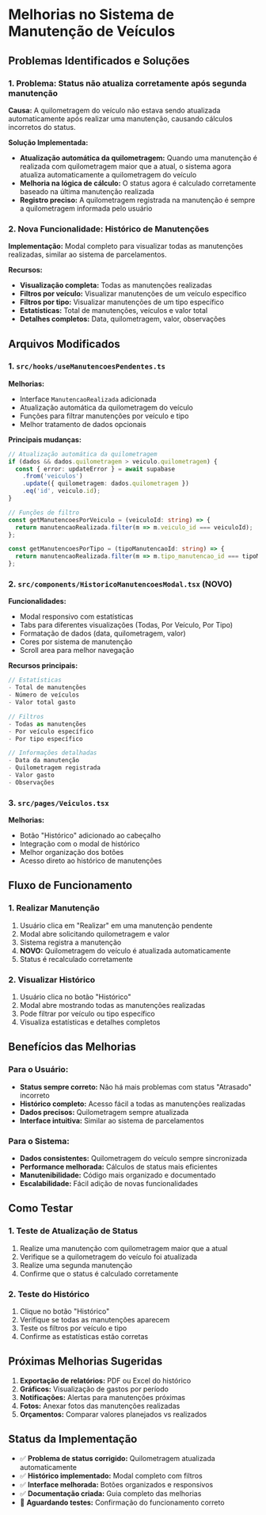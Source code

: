 # Melhorias no Sistema de Manutenção de Veículos

## Problemas Identificados e Soluções

### 1. Problema: Status não atualiza corretamente após segunda manutenção

**Causa:** A quilometragem do veículo não estava sendo atualizada automaticamente após realizar uma manutenção, causando cálculos incorretos do status.

**Solução Implementada:**
- **Atualização automática da quilometragem:** Quando uma manutenção é realizada com quilometragem maior que a atual, o sistema agora atualiza automaticamente a quilometragem do veículo
- **Melhoria na lógica de cálculo:** O status agora é calculado corretamente baseado na última manutenção realizada
- **Registro preciso:** A quilometragem registrada na manutenção é sempre a quilometragem informada pelo usuário

### 2. Nova Funcionalidade: Histórico de Manutenções

**Implementação:** Modal completo para visualizar todas as manutenções realizadas, similar ao sistema de parcelamentos.

**Recursos:**
- **Visualização completa:** Todas as manutenções realizadas
- **Filtros por veículo:** Visualizar manutenções de um veículo específico
- **Filtros por tipo:** Visualizar manutenções de um tipo específico
- **Estatísticas:** Total de manutenções, veículos e valor total
- **Detalhes completos:** Data, quilometragem, valor, observações

## Arquivos Modificados

### 1. `src/hooks/useManutencoesPendentes.ts`
**Melhorias:**
- Interface `ManutencaoRealizada` adicionada
- Atualização automática da quilometragem do veículo
- Funções para filtrar manutenções por veículo e tipo
- Melhor tratamento de dados opcionais

**Principais mudanças:**
```typescript
// Atualização automática da quilometragem
if (dados && dados.quilometragem > veiculo.quilometragem) {
  const { error: updateError } = await supabase
    .from('veiculos')
    .update({ quilometragem: dados.quilometragem })
    .eq('id', veiculo.id);
}

// Funções de filtro
const getManutencoesPorVeiculo = (veiculoId: string) => {
  return manutencaoRealizada.filter(m => m.veiculo_id === veiculoId);
};

const getManutencoesPorTipo = (tipoManutencaoId: string) => {
  return manutencaoRealizada.filter(m => m.tipo_manutencao_id === tipoManutencaoId);
};
```

### 2. `src/components/HistoricoManutencoesModal.tsx` (NOVO)
**Funcionalidades:**
- Modal responsivo com estatísticas
- Tabs para diferentes visualizações (Todas, Por Veículo, Por Tipo)
- Formatação de dados (data, quilometragem, valor)
- Cores por sistema de manutenção
- Scroll area para melhor navegação

**Recursos principais:**
```typescript
// Estatísticas
- Total de manutenções
- Número de veículos
- Valor total gasto

// Filtros
- Todas as manutenções
- Por veículo específico
- Por tipo específico

// Informações detalhadas
- Data da manutenção
- Quilometragem registrada
- Valor gasto
- Observações
```

### 3. `src/pages/Veiculos.tsx`
**Melhorias:**
- Botão "Histórico" adicionado ao cabeçalho
- Integração com o modal de histórico
- Melhor organização dos botões
- Acesso direto ao histórico de manutenções

## Fluxo de Funcionamento

### 1. Realizar Manutenção
1. Usuário clica em "Realizar" em uma manutenção pendente
2. Modal abre solicitando quilometragem e valor
3. Sistema registra a manutenção
4. **NOVO:** Quilometragem do veículo é atualizada automaticamente
5. Status é recalculado corretamente

### 2. Visualizar Histórico
1. Usuário clica no botão "Histórico"
2. Modal abre mostrando todas as manutenções realizadas
3. Pode filtrar por veículo ou tipo específico
4. Visualiza estatísticas e detalhes completos

## Benefícios das Melhorias

### Para o Usuário:
- **Status sempre correto:** Não há mais problemas com status "Atrasado" incorreto
- **Histórico completo:** Acesso fácil a todas as manutenções realizadas
- **Dados precisos:** Quilometragem sempre atualizada
- **Interface intuitiva:** Similar ao sistema de parcelamentos

### Para o Sistema:
- **Dados consistentes:** Quilometragem do veículo sempre sincronizada
- **Performance melhorada:** Cálculos de status mais eficientes
- **Manutenibilidade:** Código mais organizado e documentado
- **Escalabilidade:** Fácil adição de novas funcionalidades

## Como Testar

### 1. Teste de Atualização de Status
1. Realize uma manutenção com quilometragem maior que a atual
2. Verifique se a quilometragem do veículo foi atualizada
3. Realize uma segunda manutenção
4. Confirme que o status é calculado corretamente

### 2. Teste do Histórico
1. Clique no botão "Histórico"
2. Verifique se todas as manutenções aparecem
3. Teste os filtros por veículo e tipo
4. Confirme as estatísticas estão corretas

## Próximas Melhorias Sugeridas

1. **Exportação de relatórios:** PDF ou Excel do histórico
2. **Gráficos:** Visualização de gastos por período
3. **Notificações:** Alertas para manutenções próximas
4. **Fotos:** Anexar fotos das manutenções realizadas
5. **Orçamentos:** Comparar valores planejados vs realizados

## Status da Implementação

- ✅ **Problema de status corrigido:** Quilometragem atualizada automaticamente
- ✅ **Histórico implementado:** Modal completo com filtros
- ✅ **Interface melhorada:** Botões organizados e responsivos
- ✅ **Documentação criada:** Guia completo das melhorias
- 🔄 **Aguardando testes:** Confirmação do funcionamento correto 